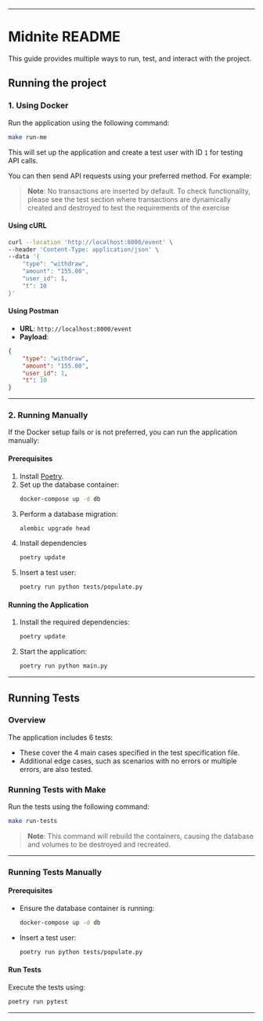 
---

# Midnite README

This guide provides multiple ways to run, test, and interact with the project.

## Running the project

### 1. Using Docker

Run the application using the following command:

```bash
make run-me
```

This will set up the application and create a test user with ID `1` for testing API calls.

You can then send API requests using your preferred method. For example:

> **Note**: No transactions are inserted by default. To check functionality, please see the test section where transactions are dynamically created and destroyed to test the requirements of the
exercise
#### Using cURL
```bash
curl --location 'http://localhost:8000/event' \
--header 'Content-Type: application/json' \
--data '{
    "type": "withdraw",
    "amount": "155.00",
    "user_id": 1,
    "t": 10
}'
```

#### Using Postman
- **URL**: `http://localhost:8000/event`
- **Payload**:
```json
{
    "type": "withdraw",
    "amount": "155.00",
    "user_id": 1,
    "t": 10
}
```

---

### 2. Running Manually

If the Docker setup fails or is not preferred, you can run the application manually:

#### Prerequisites
1. Install [Poetry](https://python-poetry.org/docs/#installing-with-pipx).
2. Set up the database container:
   ```bash
   docker-compose up -d db
   ```
3. Perform a database migration:
   ```bash
   alembic upgrade head
   ```
4. Install dependencies
   ```bash
   poetry update
   ```
5. Insert a test user:
   ```bash
   poetry run python tests/populate.py
   ```

#### Running the Application
1. Install the required dependencies:
   ```bash
   poetry update
   ```
2. Start the application:
   ```bash
   poetry run python main.py
   ```

---

## Running Tests

### Overview
The application includes 6 tests:
- These cover the 4 main cases specified in the test specification file.
- Additional edge cases, such as scenarios with no errors or multiple errors, are also tested.

### Running Tests with Make
Run the tests using the following command:
```bash
make run-tests
```
> **Note**: This command will rebuild the containers, causing the database and volumes to be destroyed and recreated.
---

### Running Tests Manually

#### Prerequisites
- Ensure the database container is running:
  ```bash
  docker-compose up -d db
  ```
- Insert a test user:
  ```bash
  poetry run python tests/populate.py
  ```

#### Run Tests
Execute the tests using:
```bash
poetry run pytest
```

---
